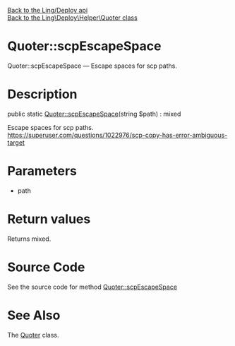 [Back to the Ling/Deploy api](https://github.com/lingtalfi/Deploy/blob/master/doc/api/Ling/Deploy.md)<br>
[Back to the Ling\Deploy\Helper\Quoter class](https://github.com/lingtalfi/Deploy/blob/master/doc/api/Ling/Deploy/Helper/Quoter.md)


Quoter::scpEscapeSpace
================



Quoter::scpEscapeSpace — Escape spaces for scp paths.




Description
================


public static [Quoter::scpEscapeSpace](https://github.com/lingtalfi/Deploy/blob/master/doc/api/Ling/Deploy/Helper/Quoter/scpEscapeSpace.md)(string $path) : mixed




Escape spaces for scp paths.
https://superuser.com/questions/1022976/scp-copy-has-error-ambiguous-target




Parameters
================


- path

    


Return values
================

Returns mixed.








Source Code
===========
See the source code for method [Quoter::scpEscapeSpace](https://github.com/lingtalfi/Deploy/blob/master/Helper/Quoter.php#L23-L26)


See Also
================

The [Quoter](https://github.com/lingtalfi/Deploy/blob/master/doc/api/Ling/Deploy/Helper/Quoter.md) class.



